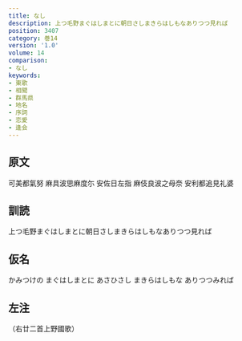 ```yaml
---
title: なし
description: 上つ毛野まぐはしまとに朝日さしまきらはしもなありつつ見れば
position: 3407
category: 巻14
version: '1.0'
volume: 14
comparison:
- なし
keywords:
- 東歌
- 相聞
- 群馬県
- 地名
- 序詞
- 恋愛
- 逢会
---
```


## 原文

可美都氣努 麻具波思麻度尓 安佐日左指 麻伎良波之母奈 安利都追見礼婆

## 訓読

上つ毛野まぐはしまとに朝日さしまきらはしもなありつつ見れば

## 仮名

かみつけの まぐはしまとに あさひさし まきらはしもな ありつつみれば

## 左注

（右廿二首上野國歌）

